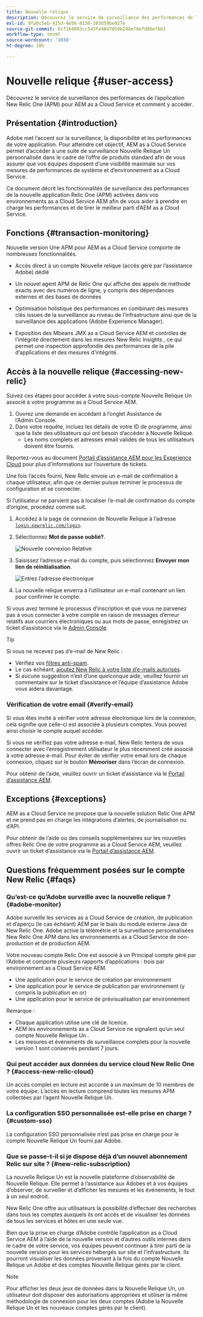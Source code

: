 ```yaml
---
title: Nouvelle relique
description: Découvrez le service de surveillance des performances de l’application New Relic One (APM) pour AEM as a Cloud Service et comment y accéder.
exl-id: 9fa0c5eb-415d-4e56-8136-203d59be927e
source-git-commit: 6cf164093cc543fe4847859b248e70efd86efbb1
workflow-type: tm+mt
source-wordcount: '1038'
ht-degree: 18%

---
```



# Nouvelle relique {#user-access}

Découvrez le service de surveillance des performances de l’application New Relic One (APM) pour AEM as a Cloud Service et comment y accéder.

## Présentation {#introduction}

Adobe met l’accent sur la surveillance, la disponibilité et les performances de votre application. Pour atteindre cet objectif, AEM as a Cloud Service permet d’accéder à une suite de surveillance Nouvelle Relique Un personnalisée dans le cadre de l’offre de produits standard afin de vous assurer que vos équipes disposent d’une visibilité maximale sur vos mesures de performances de système et d’environnement as a Cloud Service.

Ce document décrit les fonctionnalités de surveillance des performances de la nouvelle application Relic One (APM) activées dans vos environnements as a Cloud Service AEM afin de vous aider à prendre en charge les performances et de tirer le meilleur parti d’AEM as a Cloud Service.

## Fonctions {#transaction-monitoring}

Nouvelle version Une APM pour AEM as a Cloud Service comporte de nombreuses fonctionnalités.

* Accès direct à un compte Nouvelle relique (accès géré par l’assistance Adobe) dédié

* Un nouvel agent APM de Relic One qui affiche des appels de méthode exacts avec des numéros de ligne, y compris des dépendances externes et des bases de données

* Optimisation holistique des performances en combinant des mesures clés issues de la surveillance au niveau de l’infrastructure ainsi que de la surveillance des applications (Adobe Experience Manager).

* Exposition des Mbeans JMX as a Cloud Service AEM et contrôles de l’intégrité directement dans les mesures New Relic Insights , ce qui permet une inspection approfondie des performances de la pile d’applications et des mesures d’intégrité.

## Accès à la nouvelle relique {#accessing-new-relic}

Suivez ces étapes pour accéder à votre sous-compte Nouvelle Relique Un associé à votre programme as a Cloud Service AEM.

1. Ouvrez une demande en accédant à l’onglet Assistance de l’Admin Console.
1. Dans votre requête, incluez les détails de votre ID de programme, ainsi que la liste des utilisateurs qui ont besoin d’accéder à Nouvelle Relique.
   * Les noms complets et adresses email valides de tous les utilisateurs doivent être fournis.

Reportez-vous au document [Portail d’assistance AEM pour les Experience Cloud](https://helpx.adobe.com/fr/enterprise/using/support-for-experience-cloud.html) pour plus d’informations sur l’ouverture de tickets.

Une fois l’accès fourni, New Relic envoie un e-mail de confirmation à chaque utilisateur, afin que ce dernier puisse terminer le processus de configuration et se connecter.

Si l’utilisateur ne parvient pas à localiser l’e-mail de confirmation du compte d’origine, procédez comme suit.

1. Accédez à la page de connexion de Nouvelle Relique à l’adresse [`login.newrelic.com/login`](https://login.newrelic.com/login).

1. Sélectionnez **Mot de passe oublié?**.

   ![Nouvelle connexion Relative](/help/implementing/cloud-manager/assets/new-relic/newrelic-1.png)

1. Saisissez l’adresse e-mail du compte, puis sélectionnez **Envoyer mon lien de réinitialisation**.

   ![Entrez l’adresse électronique](/help/implementing/cloud-manager/assets/new-relic/newrelic-2.png)

1. La nouvelle relique enverra à l’utilisateur un e-mail contenant un lien pour confirmer le compte.

Si vous avez terminé le processus d’inscription et que vous ne parvenez pas à vous connecter à votre compte en raison de messages d’erreur relatifs aux courriers électroniques ou aux mots de passe, enregistrez un ticket d’assistance via le [Admin Console](https://adminconsole.adobe.com/).

>[!TIP]
>
>Si vous ne recevez pas d’e-mail de New Relic :
>
>* Vérifiez vos [filtres anti-spam](https://docs.newrelic.com/docs/accounts/accounts-billing/account-setup/create-your-new-relic-account/).
>* Le cas échéant, [ajoutez New Relic à votre liste d’e-mails autorisés](https://docs.newrelic.com/docs/accounts/accounts/account-maintenance/account-email-settings/#email-whitelist).
>* Si aucune suggestion n’est d’une quelconque aide, veuillez fournir un commentaire sur le ticket d’assistance et l’équipe d’assistance Adobe vous aidera davantage.


### Vérification de votre email {#verify-email}

Si vous êtes invité à vérifier votre adresse électronique lors de la connexion, cela signifie que celle-ci est associée à plusieurs comptes. Vous pouvez ainsi choisir le compte auquel accéder.

Si vous ne vérifiez pas votre adresse e-mail, New Relic tentera de vous connecter avec l’enregistrement utilisateur le plus récemment créé associé à votre adresse e-mail. Pour éviter de vérifier votre email lors de chaque connexion, cliquez sur le bouton **Mémoriser** dans l’écran de connexion.

Pour obtenir de l’aide, veuillez ouvrir un ticket d’assistance via le [Portail d’assistance AEM](https://helpx.adobe.com/enterprise/using/support-for-experience-cloud.html).

## Exceptions {#exceptions}

AEM as a Cloud Service ne propose que la nouvelle solution Relic One APM et ne prend pas en charge les intégrations d’alertes, de journalisation ou d’API.

Pour obtenir de l’aide ou des conseils supplémentaires sur les nouvelles offres Relic One de votre programme as a Cloud Service AEM, veuillez ouvrir un ticket d’assistance via le [Portail d’assistance AEM](https://helpx.adobe.com/enterprise/using/support-for-experience-cloud.html).

## Questions fréquemment posées sur le compte New Relic {#faqs}

### Qu’est-ce qu’Adobe surveille avec la nouvelle relique ? {#adobe-monitor}

Adobe surveille les services as a Cloud Service de création, de publication et d’aperçu (le cas échéant) AEM par le biais du module externe Java de New Relic One. Adobe active la télémétrie et la surveillance personnalisées New Relic One APM dans les environnements as a Cloud Service de non-production et de production AEM.

Votre nouveau compte Relic One est associé à un Principal compte géré par l’Adobe et comporte plusieurs rapports d’applications : trois par environnement as a Cloud Service AEM.

* Une application pour le service de création par environnement
* Une application pour le service de publication par environnement (y compris la publication en or)
* Une application pour le service de prévisualisation par environnement

Remarque :

* Chaque application utilise une clé de licence.
* AEM les environnements as a Cloud Service ne signalent qu’un seul compte Nouvelle Relique Un .
* Les mesures et événements de surveillance complets pour la nouvelle version 1 sont conservés pendant 7 jours.

### Qui peut accéder aux données du service cloud New Relic One ? {#access-new-relic-cloud}

Un accès complet en lecture est accordé à un maximum de 10 membres de votre équipe. L’accès en lecture comprend toutes les mesures APM collectées par l’agent Nouvelle Relique Un.

### La configuration SSO personnalisée est-elle prise en charge ? {#custom-sso}

La configuration SSO personnalisée n’est pas prise en charge pour le compte Nouvelle Relique Un fourni par Adobe.

### Que se passe-t-il si je dispose déjà d’un nouvel abonnement Relic sur site ? {#new-relic-subscription}

La nouvelle Relique Un est la nouvelle plateforme d’observabilité de Nouvelle Relique. Elle permet à l’assistance aux Adobes et à vos équipes d’observer, de surveiller et d’afficher les mesures et les événements, le tout à un seul endroit.

New Relic One offre aux utilisateurs la possibilité d’effectuer des recherches dans tous les comptes auxquels ils ont accès et de visualiser les données de tous les services et hôtes en une seule vue.

Bien que la prise en charge d’Adobe contrôle l’application as a Cloud Service AEM à l’aide de la nouvelle version et d’autres outils internes dans le cadre de votre service, vos équipes peuvent continuer à tirer parti de la nouvelle version pour les services hébergés sur site et l’infrastructure. Ils pourront visualiser les données provenant à la fois du compte Nouvelle Relique un Adobe et des comptes Nouvelle Relique gérés par le client.

>[!NOTE]
>
>Pour afficher les deux jeux de données dans la Nouvelle Relique Un, un utilisateur doit disposer des autorisations appropriées et utiliser la même méthodologie de connexion pour les deux comptes (Adobe la Nouvelle Relique Un et les nouveaux comptes gérés par le client).

